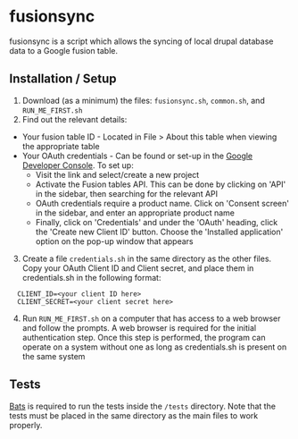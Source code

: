 fusionsync
==========
fusionsync is a script which allows the syncing of local drupal database data to a Google fusion table.

Installation / Setup
--------------------
1. Download (as a minimum) the files: `fusionsync.sh`, `common.sh`, and `RUN_ME_FIRST.sh`
2. Find out the relevant details:
  * Your fusion table ID - Located in File > About this table when viewing the appropriate table
  * Your OAuth credentials - Can be found or set-up in the [Google Developer Console](https://console.developers.google.com/). To set up:
    * Visit the link and select/create a new project
    * Activate the Fusion tables API. This can be done by clicking on 'API' in the sidebar, then searching for the relevant API
    * OAuth credentials require a product name. Click on 'Consent screen' in the sidebar, and enter an appropriate product name
    * Finally, click on 'Credentials' and under the 'OAuth' heading, click the 'Create new Client ID' button. Choose the 'Installed application' option on the pop-up window that appears
3. Create a file `credentials.sh` in the same directory as the other files. Copy your OAuth Client ID and Client secret, and place them in credentials.sh in the following format:

  ```
    CLIENT_ID=<your client ID here>
    CLIENT_SECRET=<your client secret here>
  ```
4. Run `RUN_ME_FIRST.sh` on a computer that has access to a web browser and follow the prompts. A web browser is required for the initial authentication step. Once this step is performed, the program can operate on a system without one as long as credentials.sh is present on the same system

Tests
-----
[Bats](https://github.com/sstephenson/bats) is required to run the tests inside the `/tests` directory. Note that the tests must be placed in the same directory as the main files to work properly.
